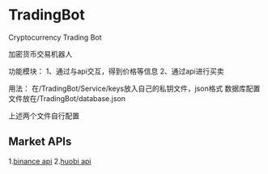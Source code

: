 # TradingBot
Cryptocurrency Trading Bot

加密货币交易机器人

功能模块：
1、通过与api交互，得到价格等信息
2、通过api进行买卖

用法：
在/TradingBot/Service/keys放入自己的私钥文件，json格式
数据库配置文件放在/TradingBot/database.json

上述两个文件自行配置
## Market APIs

1.[binance api](https://github.com/binance-exchange/binance-official-api-docs)
2.[huobi api](https://github.com/huobiapi/REST-API-demos)  
